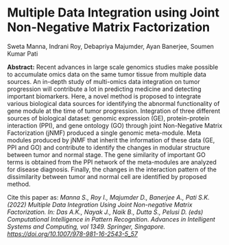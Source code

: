 # Multiple Data Integration using Joint Non-Negative Matrix Factorization

Sweta Manna, Indrani Roy, Debapriya Majumder, Ayan Banerjee, Soumen Kumar Pati

**Abstract:** Recent advances in large scale genomics studies make possible to accumulate omics data on the same tumor tissue from multiple data sources. An in-depth study of multi-omics data integration on tumor progression will contribute a lot in predicting medicine and detecting important biomarkers. Here, a novel method is proposed to integrate various biological data sources for identifying the abnormal functionality of gene module at the time of tumor progression. Integration of three different sources of biological dataset: genomic expression (GE), protein-protein interaction (PPI), and gene ontology (GO) through joint Non-Negative Matrix Factorization (jNMF) produced a single genomic meta-module. Meta modules produced by jNMF that inherit the information of these data (GE, PPI and GO) and contribute to identify the changes in modular structure between tumor and normal stage. The gene similarity of important GO terms is obtained from the PPI network of the meta-modules are analyzed for disease diagnosis. Finally, the changes in the interaction pattern of the dissimilarity between tumor and normal cell are identified by proposed method.

Cite this paper as: _Manna S., Roy I., Majumder D., Banerjee A., Pati S.K. (2022) Multiple Data Integration Using Joint Non-negative Matrix Factorization. In: Das A.K., Nayak J., Naik B., Dutta S., Pelusi D. (eds) Computational Intelligence in Pattern Recognition. Advances in Intelligent Systems and Computing, vol 1349. Springer, Singapore. https://doi.org/10.1007/978-981-16-2543-5_57_


